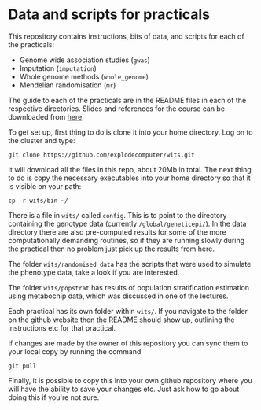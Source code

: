 Data and scripts for practicals
===============================

This repository contains instructions, bits of data, and scripts for each of the practicals:

- Genome wide association studies (`gwas`)
- Imputation (`imputation`)
- Whole genome methods (`whole_genome`)
- Mendelian randomisation (`mr`)

The guide to each of the practicals are in the README files in each of the respective directories. Slides and references for the course can be downloaded from [here](https://drive.google.com/drive/u/0/#folders/0B0M1NAJdjSe4eXVtNnAxaWxUY00).

To get set up, first thing to do is clone it into your home directory. Log on to the cluster and type:

    git clone https://github.com/explodecomputer/wits.git

It will download all the files in this repo, about 20Mb in total. The next thing to do is copy the necessary executables into your home directory so that it is visible on your path:

    cp -r wits/bin ~/

There is a file in `wits/` called `config`. This is to point to the directory containing the genotype data (currently `/global/geneticepi/`). In the data directory there are also pre-computed results for some of the more computationally demanding routines, so if they are running slowly during the practical then no problem just pick up the results from here.

The folder `wits/randomised_data` has the scripts that were used to simulate the phenotype data, take a look if you are interested.

The folder `wits/popstrat` has results of population stratification estimation using metabochip data, which was discussed in one of the lectures.

Each practical has its own folder within `wits/`. If you navigate to the folder on the github website then the README should show up, outlining the instructions etc for that practical.

If changes are made by the owner of this repository you can sync them to your local copy by running the command

    git pull

Finally, it is possible to copy this into your own github repository where you will have the ability to save your changes etc. Just ask how to go about doing this if you're not sure.

